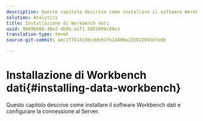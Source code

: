 ```yaml
---
description: Questo capitolo descrive come installare il software Workbench dati e configurare la connessione al Server.
solution: Analytics
title: Installazione di Workbench dati
uuid: 9609bb68-36e2-4b8b-a1f1-5855008c06e3
translation-type: tm+mt
source-git-commit: aec1f7b14198cdde91f61d490a235022943bfedb

---
```



# Installazione di Workbench dati{#installing-data-workbench}

Questo capitolo descrive come installare il software Workbench dati e configurare la connessione al Server.

